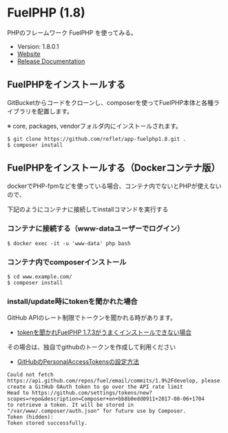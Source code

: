# FuelPHP (1.8)
PHPのフレームワーク FuelPHP を使ってみる。

* Version: 1.8.0.1
* [Website](http://fuelphp.com/)
* [Release Documentation](http://docs.fuelphp.com)

## FuelPHPをインストールする

GitBucketからコードをクローンし、composerを使ってFuelPHP本体と各種ライブラリを配置します。

※ core, packages, vendorフォルダ内にインストールされます。

```
$ git clone https://github.com/reflet/app-fuelphp1.8.git .
$ composer install
```

## FuelPHPをインストールする（Dockerコンテナ版）

dockerでPHP-fpmなどを使っている場合、コンテナ内でないとPHPが使えないので、

下記のようにコンテナに接続してinstallコマンドを実行する

### コンテナに接続する（www-dataユーザーでログイン）
```
$ docker exec -it -u 'www-data' php bash
```

### コンテナ内でcomposerインストール
```
$ cd www.example.com/
$ composer install
```

### install/update時にtokenを聞かれた場合

GitHub APIのレート制限でトークンを聞かれる時があります。

- [tokenを聞かれFuelPHP 1.7.3がうまくインストールできない場合](http://blog.a-way-out.net/blog/2015/06/26/fuelphp-1-7-3-installation-trouble/)

その場合は、独自でgithubのトークンを作成して利用ください

- [GitHubのPersonalAccessTokensの設定方法](http://qiita.com/kz800/items/497ec70bff3e555dacd0)

```
Could not fetch https://api.github.com/repos/fuel/email/commits/1.9%2Fdevelop, please create a GitHub OAuth token to go over the API rate limit
Head to https://github.com/settings/tokens/new?scopes=repo&description=Composer+on+bb8b0edd0911+2017-08-06+1704
to retrieve a token. It will be stored in "/var/www/.composer/auth.json" for future use by Composer.
Token (hidden): 
Token stored successfully.
```

